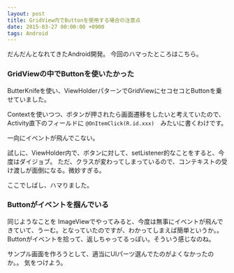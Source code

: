 ```yaml
---
layout: post
title: GridView内でButtonを使用する場合の注意点
date: 2015-03-27 00:00:00 +0900
tags: Android
---
```


だんだんとなれてきたAndroid開発。
今回のハマったところはこちら。

### GridViewの中でButtonを使いたかった

ButterKnifeを使い、ViewHolderパターンでGridViewにセコセコとButtonを乗せていました。

Contextを使いつつ、ボタンが押されたら画面遷移をしたいと考えていたので、Activity直下のフィールドに `@OnItemClick(R.id.xxx)`　みたいに書くわけです。

一向にイベントが飛んでこない。

試しに、ViewHolder内で、ボタンに対して、setListener的なことをすると、今度はダイジョブ。
ただ、クラスが変わってしまっているので、コンテキストの受け渡しが面倒になる。微妙すぎる。

ここでしばし、ハマりました。

### Buttonがイベントを掴んでいる

同じようなことを ImageViewでやってみると、今度は無事にイベントが飛んできていて、うーむ。となっていたのですが、わかってしまえば簡単というか。。
Buttonがイベントを拾って、返しちゃってるっぽい。そういう感じなのね。

サンプル画面を作ろうとして、適当にUIパーツ選んでたのがよくなかったのか。。
気をつけよう。
